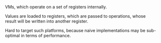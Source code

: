 VMs, which operate on a set of registers internally.

Values are loaded to registers, which are passed to operations, whose result will be written into another register.

Hard to target such platforms, because naive implementations may be sub-optimal in terms of performance.